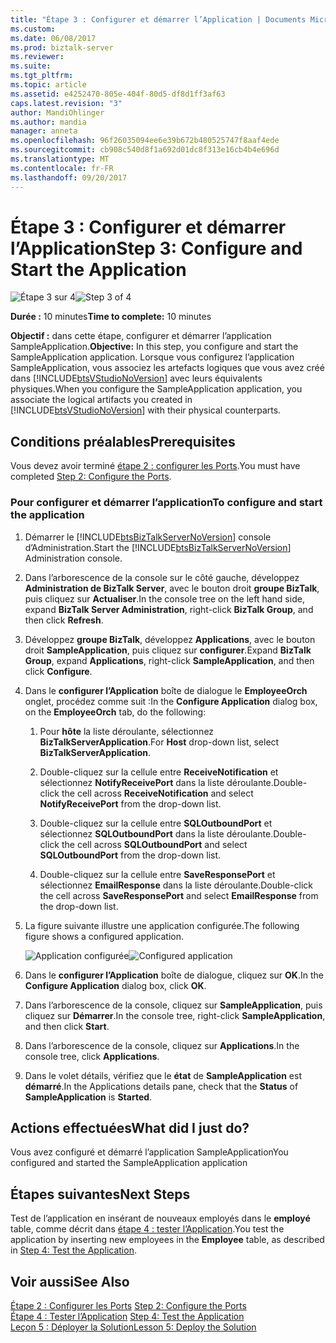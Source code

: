 ```yaml
---
title: "Étape 3 : Configurer et démarrer l’Application | Documents Microsoft"
ms.custom: 
ms.date: 06/08/2017
ms.prod: biztalk-server
ms.reviewer: 
ms.suite: 
ms.tgt_pltfrm: 
ms.topic: article
ms.assetid: e4252470-805e-404f-80d5-df8d1ff3af63
caps.latest.revision: "3"
author: MandiOhlinger
ms.author: mandia
manager: anneta
ms.openlocfilehash: 96f26035094ee6e39b672b480525747f8aaf4ede
ms.sourcegitcommit: cb908c540d8f1a692d01dc8f313e16cb4b4e696d
ms.translationtype: MT
ms.contentlocale: fr-FR
ms.lasthandoff: 09/20/2017
---
```

# <a name="step-3-configure-and-start-the-application"></a><span data-ttu-id="38686-102">Étape 3 : Configurer et démarrer l’Application</span><span class="sxs-lookup"><span data-stu-id="38686-102">Step 3: Configure and Start the Application</span></span>
<span data-ttu-id="38686-103">![Étape 3 sur 4](../../adapters-and-accelerators/adapter-oracle-ebs/media/step-3of4.gif "Step_3of4")</span><span class="sxs-lookup"><span data-stu-id="38686-103">![Step 3 of 4](../../adapters-and-accelerators/adapter-oracle-ebs/media/step-3of4.gif "Step_3of4")</span></span>  
  
 <span data-ttu-id="38686-104">**Durée :** 10 minutes</span><span class="sxs-lookup"><span data-stu-id="38686-104">**Time to complete:** 10 minutes</span></span>  
  
 <span data-ttu-id="38686-105">**Objectif :** dans cette étape, configurer et démarrer l’application SampleApplication.</span><span class="sxs-lookup"><span data-stu-id="38686-105">**Objective:** In this step, you configure and start the SampleApplication application.</span></span> <span data-ttu-id="38686-106">Lorsque vous configurez l’application SampleApplication, vous associez les artefacts logiques que vous avez créé dans [!INCLUDE[btsVStudioNoVersion](../../includes/btsvstudionoversion-md.md)] avec leurs équivalents physiques.</span><span class="sxs-lookup"><span data-stu-id="38686-106">When you configure the SampleApplication application, you associate the logical artifacts you created in [!INCLUDE[btsVStudioNoVersion](../../includes/btsvstudionoversion-md.md)] with their physical counterparts.</span></span>  
  
## <a name="prerequisites"></a><span data-ttu-id="38686-107">Conditions préalables</span><span class="sxs-lookup"><span data-stu-id="38686-107">Prerequisites</span></span>  
 <span data-ttu-id="38686-108">Vous devez avoir terminé [étape 2 : configurer les Ports](../../adapters-and-accelerators/adapter-sql/step-2-configure-the-ports.md).</span><span class="sxs-lookup"><span data-stu-id="38686-108">You must have completed [Step 2: Configure the Ports](../../adapters-and-accelerators/adapter-sql/step-2-configure-the-ports.md).</span></span>  
  
### <a name="to-configure-and-start-the-application"></a><span data-ttu-id="38686-109">Pour configurer et démarrer l’application</span><span class="sxs-lookup"><span data-stu-id="38686-109">To configure and start the application</span></span>  
  
1.  <span data-ttu-id="38686-110">Démarrer le [!INCLUDE[btsBizTalkServerNoVersion](../../includes/btsbiztalkservernoversion-md.md)] console d’Administration.</span><span class="sxs-lookup"><span data-stu-id="38686-110">Start the [!INCLUDE[btsBizTalkServerNoVersion](../../includes/btsbiztalkservernoversion-md.md)] Administration console.</span></span>  
  
2.  <span data-ttu-id="38686-111">Dans l’arborescence de la console sur le côté gauche, développez **Administration de BizTalk Server**, avec le bouton droit **groupe BizTalk**, puis cliquez sur **Actualiser**.</span><span class="sxs-lookup"><span data-stu-id="38686-111">In the console tree on the left hand side, expand **BizTalk Server Administration**, right-click **BizTalk Group**, and then click **Refresh**.</span></span>  
  
3.  <span data-ttu-id="38686-112">Développez **groupe BizTalk**, développez **Applications**, avec le bouton droit **SampleApplication**, puis cliquez sur **configurer**.</span><span class="sxs-lookup"><span data-stu-id="38686-112">Expand **BizTalk Group**, expand **Applications**, right-click **SampleApplication**, and then click **Configure**.</span></span>  
  
4.  <span data-ttu-id="38686-113">Dans le **configurer l’Application** boîte de dialogue le **EmployeeOrch** onglet, procédez comme suit :</span><span class="sxs-lookup"><span data-stu-id="38686-113">In the **Configure Application** dialog box, on the **EmployeeOrch** tab, do the following:</span></span>  
  
    1.  <span data-ttu-id="38686-114">Pour **hôte** la liste déroulante, sélectionnez **BizTalkServerApplication**.</span><span class="sxs-lookup"><span data-stu-id="38686-114">For **Host** drop-down list, select **BizTalkServerApplication**.</span></span>  
  
    2.  <span data-ttu-id="38686-115">Double-cliquez sur la cellule entre **ReceiveNotification** et sélectionnez **NotifyReceivePort** dans la liste déroulante.</span><span class="sxs-lookup"><span data-stu-id="38686-115">Double-click the cell across **ReceiveNotification** and select **NotifyReceivePort** from the drop-down list.</span></span>  
  
    3.  <span data-ttu-id="38686-116">Double-cliquez sur la cellule entre **SQLOutboundPort** et sélectionnez **SQLOutboundPort** dans la liste déroulante.</span><span class="sxs-lookup"><span data-stu-id="38686-116">Double-click the cell across **SQLOutboundPort** and select **SQLOutboundPort** from the drop-down list.</span></span>  
  
    4.  <span data-ttu-id="38686-117">Double-cliquez sur la cellule entre **SaveResponsePort** et sélectionnez **EmailResponse** dans la liste déroulante.</span><span class="sxs-lookup"><span data-stu-id="38686-117">Double-click the cell across **SaveResponsePort** and select **EmailResponse** from the drop-down list.</span></span>  
  
5.  <span data-ttu-id="38686-118">La figure suivante illustre une application configurée.</span><span class="sxs-lookup"><span data-stu-id="38686-118">The following figure shows a configured application.</span></span>  
  
     <span data-ttu-id="38686-119">![Application configurée](../../adapters-and-accelerators/adapter-sql/media/sql-adap-tut-011-configure-app.gif "sql_adap_tut_011_configure_app")</span><span class="sxs-lookup"><span data-stu-id="38686-119">![Configured application](../../adapters-and-accelerators/adapter-sql/media/sql-adap-tut-011-configure-app.gif "sql_adap_tut_011_configure_app")</span></span>  
  
6.  <span data-ttu-id="38686-120">Dans le **configurer l’Application** boîte de dialogue, cliquez sur **OK**.</span><span class="sxs-lookup"><span data-stu-id="38686-120">In the **Configure Application** dialog box, click **OK**.</span></span>  
  
7.  <span data-ttu-id="38686-121">Dans l’arborescence de la console, cliquez sur **SampleApplication**, puis cliquez sur **Démarrer**.</span><span class="sxs-lookup"><span data-stu-id="38686-121">In the console tree, right-click **SampleApplication**, and then click **Start**.</span></span>  
  
8.  <span data-ttu-id="38686-122">Dans l’arborescence de la console, cliquez sur **Applications**.</span><span class="sxs-lookup"><span data-stu-id="38686-122">In the console tree, click **Applications**.</span></span>  
  
9. <span data-ttu-id="38686-123">Dans le volet détails, vérifiez que le **état** de **SampleApplication** est **démarré**.</span><span class="sxs-lookup"><span data-stu-id="38686-123">In the Applications details pane, check that the **Status** of **SampleApplication** is **Started**.</span></span>  
  
## <a name="what-did-i-just-do"></a><span data-ttu-id="38686-124">Actions effectuées</span><span class="sxs-lookup"><span data-stu-id="38686-124">What did I just do?</span></span>  
 <span data-ttu-id="38686-125">Vous avez configuré et démarré l’application SampleApplication</span><span class="sxs-lookup"><span data-stu-id="38686-125">You configured and started the SampleApplication application</span></span>  
  
## <a name="next-steps"></a><span data-ttu-id="38686-126">Étapes suivantes</span><span class="sxs-lookup"><span data-stu-id="38686-126">Next Steps</span></span>  
 <span data-ttu-id="38686-127">Test de l’application en insérant de nouveaux employés dans le **employé** table, comme décrit dans [étape 4 : tester l’Application](../../adapters-and-accelerators/adapter-sql/step-4-test-the-application.md).</span><span class="sxs-lookup"><span data-stu-id="38686-127">You test the application by inserting new employees in the **Employee** table, as described in [Step 4: Test the Application](../../adapters-and-accelerators/adapter-sql/step-4-test-the-application.md).</span></span>  
  
## <a name="see-also"></a><span data-ttu-id="38686-128">Voir aussi</span><span class="sxs-lookup"><span data-stu-id="38686-128">See Also</span></span>  
 <span data-ttu-id="38686-129">[Étape 2 : Configurer les Ports](../../adapters-and-accelerators/adapter-sql/step-2-configure-the-ports.md) </span><span class="sxs-lookup"><span data-stu-id="38686-129">[Step 2: Configure the Ports](../../adapters-and-accelerators/adapter-sql/step-2-configure-the-ports.md) </span></span>  
 <span data-ttu-id="38686-130">[Étape 4 : Tester l’Application](../../adapters-and-accelerators/adapter-sql/step-4-test-the-application.md) </span><span class="sxs-lookup"><span data-stu-id="38686-130">[Step 4: Test the Application](../../adapters-and-accelerators/adapter-sql/step-4-test-the-application.md) </span></span>  
 [<span data-ttu-id="38686-131">Leçon 5 : Déployer la Solution</span><span class="sxs-lookup"><span data-stu-id="38686-131">Lesson 5: Deploy the Solution</span></span>](../../adapters-and-accelerators/adapter-sql/lesson-5-deploy-the-solution.md)